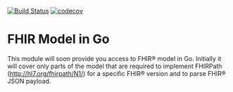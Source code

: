 [![Build Status](https://travis-ci.com/volsch/gohimodel.svg?branch=master)](https://travis-ci.com/volsch/gohimodel) [![codecov](https://codecov.io/gh/volsch/gohimodel/branch/master/graph/badge.svg)](https://codecov.io/gh/volsch/gohimodel)
# FHIR Model in Go
This module will soon provide you access to FHIR® model in Go. 
Initially it will cover only parts of the model that are required 
to implement FHIRPath (http://hl7.org/fhirpath/N1/) for a specific 
FHIR® version and to parse FHIR® JSON payload.
